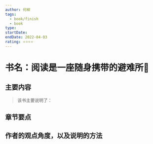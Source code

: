 ```yaml
---
author: 何柳
tags:
  - book/finish
  - book
type: 
startDate: 
endDate: 2022-04-03
rating: ⭐⭐⭐⭐
---
```


# 书名：阅读是一座随身携带的避难所📖

## 主要内容
> 该书主要说明了：


## 章节要点
**作者的观点角度，以及说明的方法**
-




